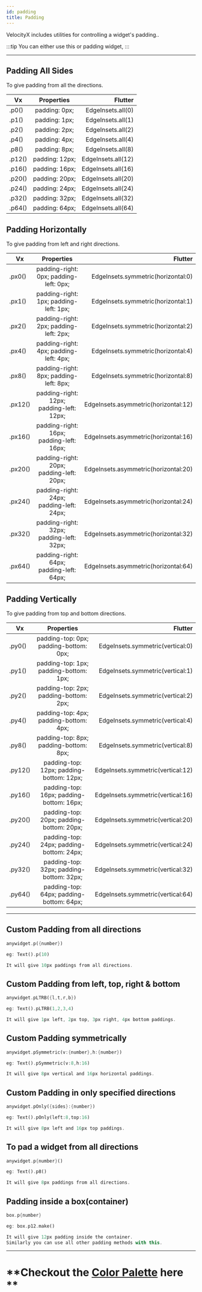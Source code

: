```yaml
---
id: padding
title: Padding
---
```


VelocityX includes utilities for controlling a widget's padding..

:::tip
You can either use this or padding widget,
:::

---

## Padding All Sides

To give padding from all the directions.

| Vx     |   Properties   |            Flutter |
| ------ | :------------: | -----------------: |
| .p0()  | padding: 0px;  |  EdgeInsets.all(0) |
| .p1()  | padding: 1px;  |  EdgeInsets.all(1) |
| .p2()  | padding: 2px;  |  EdgeInsets.all(2) |
| .p4()  | padding: 4px;  |  EdgeInsets.all(4) |
| .p8()  | padding: 8px;  |  EdgeInsets.all(8) |
| .p12() | padding: 12px; | EdgeInsets.all(12) |
| .p16() | padding: 16px; | EdgeInsets.all(16) |
| .p20() | padding: 20px; | EdgeInsets.all(20) |
| .p24() | padding: 24px; | EdgeInsets.all(24) |
| .p32() | padding: 32px; | EdgeInsets.all(32) |
| .p64() | padding: 64px; | EdgeInsets.all(64) |

## Padding Horizontally

To give padding from left and right directions.

| Vx      |                Properties                |                              Flutter |
| ------- | :--------------------------------------: | -----------------------------------: |
| .px0()  |  padding-right: 0px; padding-left: 0px;  |   EdgeInsets.symmetric(horizontal:0) |
| .px1()  |  padding-right: 1px; padding-left: 1px;  |   EdgeInsets.symmetric(horizontal:1) |
| .px2()  |  padding-right: 2px; padding-left: 2px;  |   EdgeInsets.symmetric(horizontal:2) |
| .px4()  |  padding-right: 4px; padding-left: 4px;  |   EdgeInsets.symmetric(horizontal:4) |
| .px8()  |  padding-right: 8px; padding-left: 8px;  |   EdgeInsets.symmetric(horizontal:8) |
| .px12() | padding-right: 12px; padding-left: 12px; | EdgeInsets.asymmetric(horizontal:12) |
| .px16() | padding-right: 16px; padding-left: 16px; | EdgeInsets.asymmetric(horizontal:16) |
| .px20() | padding-right: 20px; padding-left: 20px; | EdgeInsets.asymmetric(horizontal:20) |
| .px24() | padding-right: 24px; padding-left: 24px; | EdgeInsets.asymmetric(horizontal:24) |
| .px32() | padding-right: 32px; padding-left: 32px; | EdgeInsets.asymmetric(horizontal:32) |
| .px64() | padding-right: 64px; padding-left: 64px; | EdgeInsets.asymmetric(horizontal:64) |

## Padding Vertically

To give padding from top and bottom directions.

| Vx      |                Properties                |                           Flutter |
| ------- | :--------------------------------------: | --------------------------------: |
| .py0()  |  padding-top: 0px; padding-bottom: 0px;  |  EdgeInsets.symmetric(vertical:0) |
| .py1()  |  padding-top: 1px; padding-bottom: 1px;  |  EdgeInsets.symmetric(vertical:1) |
| .py2()  |  padding-top: 2px; padding-bottom: 2px;  |  EdgeInsets.symmetric(vertical:2) |
| .py4()  |  padding-top: 4px; padding-bottom: 4px;  |  EdgeInsets.symmetric(vertical:4) |
| .py8()  |  padding-top: 8px; padding-bottom: 8px;  |  EdgeInsets.symmetric(vertical:8) |
| .py12() | padding-top: 12px; padding-bottom: 12px; | EdgeInsets.symmetric(vertical:12) |
| .py16() | padding-top: 16px; padding-bottom: 16px; | EdgeInsets.symmetric(vertical:16) |
| .py20() | padding-top: 20px; padding-bottom: 20px; | EdgeInsets.symmetric(vertical:20) |
| .py24() | padding-top: 24px; padding-bottom: 24px; | EdgeInsets.symmetric(vertical:24) |
| .py32() | padding-top: 32px; padding-bottom: 32px; | EdgeInsets.symmetric(vertical:32) |
| .py64() | padding-top: 64px; padding-bottom: 64px; | EdgeInsets.symmetric(vertical:64) |

---

## Custom Padding from all directions

```dart
anywidget.p({number})

eg: Text().p(10)

It will give 10px paddings from all directions.
```

## Custom Padding from left, top, right & bottom

```dart
anywidget.pLTRB({l,t,r,b})

eg: Text().pLTRB(1,2,3,4)

It will give 1px left, 2px top, 3px right, 4px bottom paddings.
```

## Custom Padding symmetrically

```dart
anywidget.pSymmetric(v:{number},h:{number})

eg: Text().pSymmetric(v:8,h:16)

It will give 8px vertical and 16px horizontal paddings.
```

## Custom Padding in only specified directions

```dart
anywidget.pOnly({sides}:{number})

eg: Text().pOnly(left:8,top:16)

It will give 8px left and 16px top paddings.
```

## To pad a widget from all directions

```dart
anywidget.p{number}()

eg: Text().p8()

It will give 8px paddings from all directions.
```

## Padding inside a box(container)

```dart
box.p{number}

eg: box.p12.make()

It will give 12px padding inside the container.
Similarly you can use all other padding methods with this.
```

---

# **Checkout the [Color Palette](https://tailwindcss.com/docs/customizing-colors#default-color-palette) here **
